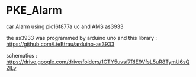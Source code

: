 # PKE_Alarm
car Alarm using pic16f877a uc and AMS as3933

the as3933 was programmed by arduino uno and this library : https://github.com/LieBtrau/arduino-as3933  

schematics : https://drive.google.com/drive/folders/1GTY5uvsf7RlE9VfsL5uR8TymU6sQZlLy
